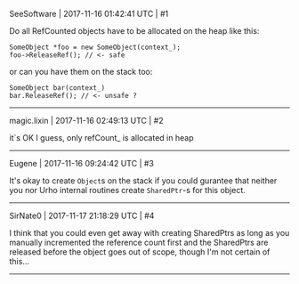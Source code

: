 SeeSoftware | 2017-11-16 01:42:41 UTC | #1

Do all RefCounted objects have to be allocated on the heap like this:

    SomeObject *foo = new SomeObject(context_);
    foo->ReleaseRef(); // <- safe

or can you have them on the stack too:

    SomeObject bar(context_)
    bar.ReleaseRef(); // <- unsafe ?

-------------------------

magic.lixin | 2017-11-16 02:49:13 UTC | #2

 it`s OK I guess, only refCount_ is allocated in heap

-------------------------

Eugene | 2017-11-16 09:24:42 UTC | #3

It's okay to create `Object`s on the stack if you could gurantee that neither you nor Urho internal routines create `SharedPtr`-s for this object.

-------------------------

SirNate0 | 2017-11-17 21:18:29 UTC | #4

I think that you could even get away with creating SharedPtrs as long as you manually incremented the reference count first and the SharedPtrs are released before the object goes out of scope, though I'm not certain of this...

-------------------------

